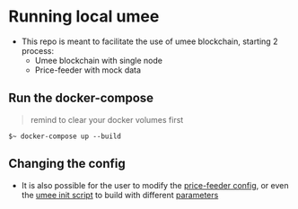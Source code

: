 # Running local umee

- This repo is meant to facilitate the use of umee blockchain, starting 2 process:
  - Umee blockchain with single node
  - Price-feeder with mock data

## Run the docker-compose

> remind to clear your docker volumes first

```shell
$~ docker-compose up --build
```

## Changing the config

- It is also possible for the user to modify the [price-feeder config](./price-feeder.config.toml), or even the [umee init script](./single-node.sh) to build with different [parameters](https://umeeversity.umee.cc/developers/)
